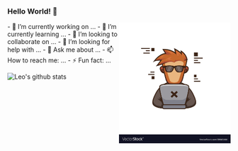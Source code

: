 ### Hello World! 👋
<img align="right" alt="img" src="https://github.com/l1n3rd4/l1n3rd4/blob/main/pics/coder.jpg" width="50%" height="auto" />
<p align="left">
- 🔭 I’m currently working on ...
- 🌱 I’m currently learning ...
- 👯 I’m looking to collaborate on ...
- 🤔 I’m looking for help with ...
- 💬 Ask me about ...
- 📫 How to reach me: ...
- ⚡ Fun fact: ...
</p>

![Leo's github stats](https://github-readme-stats.vercel.app/api?username=l1n3rd4&show_icons=true&theme=dracula)

